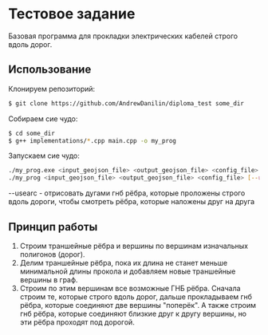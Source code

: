 # Тестовое задание
Базовая программа для прокладки электрических кабелей строго вдоль дорог.

## Использование

Клонируем репозиторий:
```sh
$ git clone https://github.com/AndrewDanilin/diploma_test some_dir
```

Собираем сие чудо:
```sh
$ cd some_dir
$ g++ implementations/*.cpp main.cpp -o my_prog
```

Запускаем сие чудо:
```sh
./my_prog.exe <input_geojson_file> <output_geojson_file> <config_file> [--usearc] (Windows)
./my_prog <input_geojson_file> <output_geojson_file> <config_file> [--usearc] (Linux)
```
--usearc - отрисовать дугами гнб рёбра, которые проложены строго вдоль дороги, чтобы смотреть рёбра, которые наложены друг на друга

## Принцип работы
1. Строим траншейные рёбра и вершины по вершинам изначальных полигонов (дорог).
2. Делим траншейные рёбра, пока их длина не станет меньше минимальной длины прокола и добавляем новые траншейные вершины в граф.
3. Строим по этим вершинам все возможные ГНБ рёбра.
Сначала строим те, которые строго вдоль дорог, дальше прокладываем гнб рёбра, которые соединяют две вершины "поперёк".
А также строим гнб рёбра, которые соединяют близкие друг к другу вершины, но эти рёбра проходят под дорогой.


